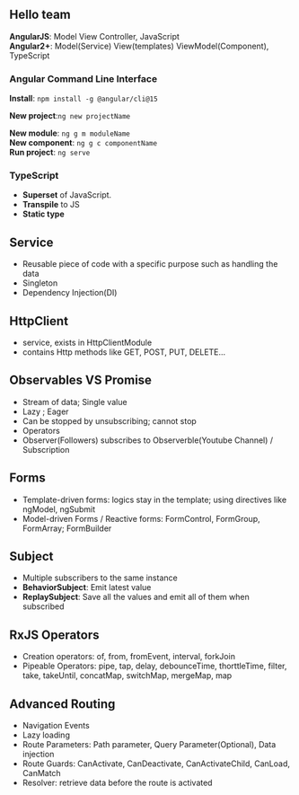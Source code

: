 ## Hello team

**AngularJS**: Model View Controller, JavaScript<br>
**Angular2+**: Model(Service) View(templates) ViewModel(Component), TypeScript

### Angular Command Line Interface
**Install**: ```npm install -g @angular/cli@15```

**New project**:```ng new projectName```

**New module**: ```ng g m moduleName```
<br>
**New component**: ```ng g c componentName```
<br>
**Run project**: ```ng serve```

### TypeScript
- **Superset** of JavaScript. 
- **Transpile** to JS
- **Static type**

## Service
- Reusable piece of code with a specific purpose such as handling the data
- Singleton
- Dependency Injection(DI)

## HttpClient
- service, exists in HttpClientModule
- contains Http methods like GET, POST, PUT, DELETE...
## Observables VS Promise
- Stream of data; Single value
- Lazy ; Eager
- Can be stopped by unsubscribing; cannot stop
- Operators
- Observer(Followers) subscribes to Observerble(Youtube Channel) / Subscription

## Forms
- Template-driven forms: logics stay in the template; using directives like ngModel, ngSubmit
- Model-driven Forms / Reactive forms: FormControl, FormGroup, FormArray; FormBuilder

## Subject
- Multiple subscribers to the same instance
- **BehaviorSubject**: Emit latest value
- **ReplaySubject**: Save all the values and emit all of them when subscribed

## RxJS Operators
- Creation operators: of, from, fromEvent, interval, forkJoin
- Pipeable Operators: pipe, tap, delay, debounceTime, thorttleTime, filter, take, takeUntil, concatMap, switchMap, mergeMap, map

## Advanced Routing
- Navigation Events
- Lazy loading
- Route Parameters: Path parameter, Query Parameter(Optional), Data injection
- Route Guards: CanActivate, CanDeactivate, CanActivateChild, CanLoad, CanMatch
- Resolver: retrieve data before the route is activated

